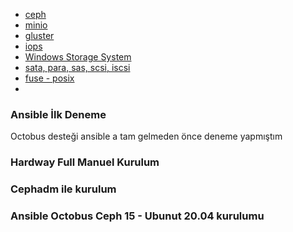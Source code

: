 - [ceph](ceph.md)
- [minio](minio.md)
- [gluster](gluster.md)
- [iops](iops.md)
- [Windows Storage System](WindowsStorage.md)
- [sata, para, sas, scsi, iscsi](sas_scsi_iscsi_sata_pata_esxi.md)
- [fuse - posix](FUSE_POSIX.md)
- 


### Ansible İlk Deneme

Octobus desteği ansible a tam gelmeden önce deneme yapmıştım

### Hardway Full Manuel Kurulum 


### Cephadm ile kurulum


### Ansible Octobus Ceph 15 - Ubunut 20.04 kurulumu




